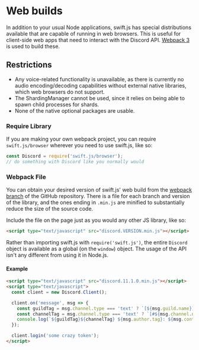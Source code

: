 # Web builds
In addition to your usual Node applications, swift.js has special distributions available that are capable of running in web browsers.
This is useful for client-side web apps that need to interact with the Discord API.
[Webpack 3](https://webpack.js.org/) is used to build these.

## Restrictions
- Any voice-related functionality is unavailable, as there is currently no audio encoding/decoding capabilities without external native libraries,
  which web browsers do not support.
- The ShardingManager cannot be used, since it relies on being able to spawn child processes for shards.
- None of the native optional packages are usable.

### Require Library
If you are making your own webpack project, you can require `swift.js/browser` wherever you need to use swift.js, like so:
```js
const Discord = require('swift.js/browser');
// do something with Discord like you normally would
```

### Webpack File
You can obtain your desired version of swift.js' web build from the [webpack branch](https://github.com/swiftjs/swift.js/tree/webpack) of the GitHub repository.
There is a file for each branch and version of the library, and the ones ending in `.min.js` are minified to substantially reduce the size of the source code.

Include the file on the page just as you would any other JS library, like so:
```html
<script type="text/javascript" src="discord.VERSION.min.js"></script>
```

Rather than importing swift.js with `require('swift.js')`, the entire `Discord` object is available as a global (on the `window`) object.
The usage of the API isn't any different from using it in Node.js.

#### Example
```html
<script type="text/javascript" src="discord.11.1.0.min.js"></script>
<script type="text/javascript">
  const client = new Discord.Client();

  client.on('message', msg => {
    const guildTag = msg.channel.type === 'text' ? `[${msg.guild.name}]` : '[DM]';
    const channelTag = msg.channel.type === 'text' ? `[#${msg.channel.name}]` : '';
    console.log(`${guildTag}${channelTag} ${msg.author.tag}: ${msg.content}`);
  });

  client.login('some crazy token');
</script>
```
